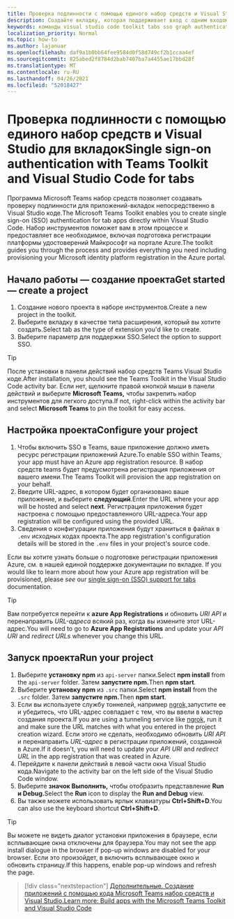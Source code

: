 ```yaml
---
title: Проверка подлинности с помощью единого набор средств и Visual Studio для вкладок
description: Создайте вкладку, которая поддерживает вход с одним входом и вызовы Microsoft Graph непосредственно в Visual Studio с помощью microsoft Teams набор средств
keywords: команды visual studio code toolkit tabs sso graph authentication Azure identity platform
localization_priority: Normal
ms.topic: how-to
ms.author: lajanuar
ms.openlocfilehash: daf9a1b0bb64fee9584d0f58d749cf2b1ccaa4ef
ms.sourcegitcommit: 825abed2f8784d2bab7407ba7a4455ae17bbd28f
ms.translationtype: MT
ms.contentlocale: ru-RU
ms.lasthandoff: 04/26/2021
ms.locfileid: "52018427"
---
```

# <a name="single-sign-on-authentication-with-teams-toolkit-and-visual-studio-code-for-tabs"></a><span data-ttu-id="4cd1c-104">Проверка подлинности с помощью единого набор средств и Visual Studio для вкладок</span><span class="sxs-lookup"><span data-stu-id="4cd1c-104">Single sign-on authentication with Teams Toolkit and Visual Studio Code for tabs</span></span>

<span data-ttu-id="4cd1c-105">Программа Microsoft Teams набор средств позволяет создавать проверку подлинности для приложений-вкладок непосредственно в Visual Studio коде.</span><span class="sxs-lookup"><span data-stu-id="4cd1c-105">The Microsoft Teams Toolkit enables you to create single sign-on (SSO) authentication  for tab apps directly within Visual Studio Code.</span></span> <span data-ttu-id="4cd1c-106">Набор инструментов поможет вам в этом процессе и предоставляет все необходимое, включая подготовка регистрации платформы удостоверений Майкрософт на портале Azure.</span><span class="sxs-lookup"><span data-stu-id="4cd1c-106">The toolkit guides you through the process and provides everything you need including provisioning your Microsoft identity platform registration in the Azure portal.</span></span>

## <a name="get-started--create-a-project"></a><span data-ttu-id="4cd1c-107">Начало работы — создание проекта</span><span class="sxs-lookup"><span data-stu-id="4cd1c-107">Get started — create a project</span></span>

1. <span data-ttu-id="4cd1c-108">Создание нового проекта в наборе инструментов.</span><span class="sxs-lookup"><span data-stu-id="4cd1c-108">Create a new project in the toolkit.</span></span>
1. <span data-ttu-id="4cd1c-109">Выберите вкладку в качестве типа расширения, который вы хотите создать.</span><span class="sxs-lookup"><span data-stu-id="4cd1c-109">Select tab as the type of extension you'd like to create.</span></span>
1. <span data-ttu-id="4cd1c-110">Выберите параметр для поддержки SSO.</span><span class="sxs-lookup"><span data-stu-id="4cd1c-110">Select the option to support SSO.</span></span>

> [!TIP]
> <span data-ttu-id="4cd1c-111">После установки в панели действий набор средств Teams Visual Studio коде.</span><span class="sxs-lookup"><span data-stu-id="4cd1c-111">After installation, you should see the Teams Toolkit in the Visual Studio Code activity bar.</span></span> <span data-ttu-id="4cd1c-112">Если нет, щелкните правой кнопкой мыши в панели действий и выберите **Microsoft Teams,** чтобы закрепить набор инструментов для легкого доступа.</span><span class="sxs-lookup"><span data-stu-id="4cd1c-112">If not, right-click within the activity bar and select **Microsoft Teams** to pin the toolkit for easy access.</span></span>

## <a name="configure-your-project"></a><span data-ttu-id="4cd1c-113">Настройка проекта</span><span class="sxs-lookup"><span data-stu-id="4cd1c-113">Configure your project</span></span>

1. <span data-ttu-id="4cd1c-114">Чтобы включить SSO в Teams, ваше приложение должно иметь ресурс регистрации приложений Azure.</span><span class="sxs-lookup"><span data-stu-id="4cd1c-114">To enable SSO within Teams, your app must have an Azure app registration resource.</span></span> <span data-ttu-id="4cd1c-115">В набор средств teams будет предусмотрена регистрация приложения от вашего имени.</span><span class="sxs-lookup"><span data-stu-id="4cd1c-115">The Teams Toolkit will provision the app registration on your behalf.</span></span>
1. <span data-ttu-id="4cd1c-116">Введите URL-адрес, в котором будет организовано ваше приложение, и выберите **следующий**.</span><span class="sxs-lookup"><span data-stu-id="4cd1c-116">Enter the URL where your app will be hosted and select **next**.</span></span> <span data-ttu-id="4cd1c-117">Регистрация приложения будет настроена с помощью предоставленного URL-адреса.</span><span class="sxs-lookup"><span data-stu-id="4cd1c-117">Your app registration will be configured using the provided URL.</span></span>
1. <span data-ttu-id="4cd1c-118">Сведения о конфигурации приложения будут храниться в файлах в `.env` исходных кодах проекта.</span><span class="sxs-lookup"><span data-stu-id="4cd1c-118">The app registration's configuration details will be stored in the `.env` files in your project's source code.</span></span>

<span data-ttu-id="4cd1c-119">Если вы хотите узнать больше о подготовке регистрации приложения  Azure, см. в нашей единой поддержке документации по вкладке. [](../tabs/how-to/authentication/auth-aad-sso.md)</span><span class="sxs-lookup"><span data-stu-id="4cd1c-119">If you would like to learn more about how your Azure app registration will be provisioned, please _see_  our [single sign-on (SSO) support for tabs](../tabs/how-to/authentication/auth-aad-sso.md) documentation.</span></span>

> [!TIP]
> <span data-ttu-id="4cd1c-120">Вам потребуется перейти к **azure App Registrations** и обновить *URI API* и перенаправить *URL-адреса* всякий раз, когда вы измените этот URL-адрес.</span><span class="sxs-lookup"><span data-stu-id="4cd1c-120">You will need to go to **Azure App Registrations** and update your *API URI* and *redirect URLs* whenever you change this URL.</span></span>

## <a name="run-your-project"></a><span data-ttu-id="4cd1c-121">Запуск проекта</span><span class="sxs-lookup"><span data-stu-id="4cd1c-121">Run your project</span></span>

1. <span data-ttu-id="4cd1c-122">Выберите **установку npm** из `api-server` папки.</span><span class="sxs-lookup"><span data-stu-id="4cd1c-122">Select **npm install** from the `api-server` folder.</span></span> <span data-ttu-id="4cd1c-123">Затем **запустите npm.**</span><span class="sxs-lookup"><span data-stu-id="4cd1c-123">Then **npm start**.</span></span>
1. <span data-ttu-id="4cd1c-124">Выберите **установку npm** из `.src` папки.</span><span class="sxs-lookup"><span data-stu-id="4cd1c-124">Select **npm install** from the `.src` folder.</span></span> <span data-ttu-id="4cd1c-125">Затем **запустите npm.**</span><span class="sxs-lookup"><span data-stu-id="4cd1c-125">Then **npm start**.</span></span>
1. <span data-ttu-id="4cd1c-126">Если вы используете службу тоннелей, например [ngrok,](https://ngrok.com/)запустите ее и убедитесь, что URL-адрес совпадает с тем, что вы ввели в мастер создания проекта.</span><span class="sxs-lookup"><span data-stu-id="4cd1c-126">If you are using a tunneling service like [ngrok](https://ngrok.com/), run it and make sure the URL matches with what you entered in the project creation wizard.</span></span> <span data-ttu-id="4cd1c-127">Если этого не сделать, необходимо обновить _URI API_ и перенаправить _URL-адрес_ в регистрации приложений, созданной в Azure.</span><span class="sxs-lookup"><span data-stu-id="4cd1c-127">If it doesn't, you will need to update your _API URI_ and _redirect URL_ in the app registration that was created in Azure.</span></span>
1. <span data-ttu-id="4cd1c-128">Перейдите к панели действий в левой части окна Visual Studio кода.</span><span class="sxs-lookup"><span data-stu-id="4cd1c-128">Navigate to the activity bar on the left side of the Visual Studio Code window.</span></span>
1. <span data-ttu-id="4cd1c-129">Выберите **значок Выполнить,** чтобы отобразить представление **Run и Debug.**</span><span class="sxs-lookup"><span data-stu-id="4cd1c-129">Select the **Run** icon to display the **Run and Debug** view.</span></span>
1. <span data-ttu-id="4cd1c-130">Вы также можете использовать ярлык клавиатуры **Ctrl+Shift+D**.</span><span class="sxs-lookup"><span data-stu-id="4cd1c-130">You can also use the keyboard shortcut **Ctrl+Shift+D**.</span></span>

> [!TIP]
> <span data-ttu-id="4cd1c-131">Вы можете не видеть диалог установки приложения в браузере, если всплывающие окна отключены для браузера.</span><span class="sxs-lookup"><span data-stu-id="4cd1c-131">You may not see the app install dialogue in the browser if pop-up windows are disabled for your browser.</span></span> <span data-ttu-id="4cd1c-132">Если это произойдет, в включить всплывающее окно и обновить страницу.</span><span class="sxs-lookup"><span data-stu-id="4cd1c-132">If this happens, enable pop-up windows and refresh the page.</span></span>

> [!div class="nextstepaction"]
> [<span data-ttu-id="4cd1c-133">Дополнительные. Создание приложений с помощью кода Microsoft Teams набор средств и Visual Studio.</span><span class="sxs-lookup"><span data-stu-id="4cd1c-133">Learn more: Build apps with the Microsoft Teams Toolkit and Visual Studio Code</span></span>](visual-studio-code-overview.md)
